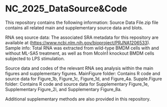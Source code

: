 # NC_2025_DataSource&Code
This repository contains the following information:
Source Data File.zip file contains all related main and supplementary source data and blots. 

RNA seq source data: The associated SRA metadata for this repository are available at (https://www.ncbi.nlm.nih.gov/bioproject/PRJNA1206533).
Sample info: Total RNA was extracted from wild-type BMDM cells with and without ML-SA5 treatment, as well as from Mcoln1 knockout BMDM cells subjected to LPS stimulation.

Source data and codes of the relevant RNA seq analysis within the main figures and supplementary figures.
MainFigure folder: Contains R code and source data for Figure_1b, Figure_1c, Figure_1d, and Figure_4a.
Supple.Figure folder: Contains R code and source data for Supplementary Figure_1e, Supplementary Figure_2i, and Supplementary Figure_8a.

Additional supplementary methods are also provided in this repository.  
